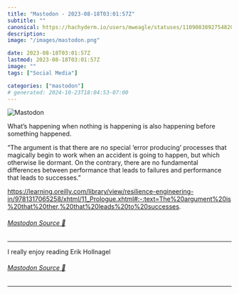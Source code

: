 ```yaml
---
title: "Mastodon - 2023-08-18T03:01:57Z"
subtitle: ""
canonical: https://hachyderm.io/users/mweagle/statuses/110908389275482001
description:
image: "/images/mastodon.png"

date: 2023-08-18T03:01:57Z
lastmod: 2023-08-18T03:01:57Z
image: ""
tags: ["Social Media"]

categories: ["mastodon"]
# generated: 2024-10-23T18:04:53-07:00
---
```

![Mastodon](/images/mastodon.png)

<p>What’s happening when nothing is happening is also happening before something happened.</p><p>“The argument is that there are no special ‘error producing’ processes that magically begin to work when an accident is going to happen, but which otherwise lie dormant. On the contrary, there are no fundamental differences between performance that leads to failures and performance that leads to successes.”</p><p><a href="https://learning.oreilly.com/library/view/resilience-engineering-in/9781317065258/xhtml/11_Prologue.xhtml#:-:text=The%20argument%20is%20that%20ther,%20that%20leads%20to%20successes" target="_blank" rel="nofollow noopener noreferrer" translate="no"><span class="invisible">https://</span><span class="ellipsis">learning.oreilly.com/library/v</span><span class="invisible">iew/resilience-engineering-in/9781317065258/xhtml/11_Prologue.xhtml#:-:text=The%20argument%20is%20that%20ther,%20that%20leads%20to%20successes</span></a>.</p>


###### [Mastodon Source 🐘](https://hachyderm.io/@mweagle/110908389275482001)

___

<p>I really enjoy reading Erik Hollnagel</p>


###### [Mastodon Source 🐘](https://hachyderm.io/@mweagle/110908403215705248)

___
